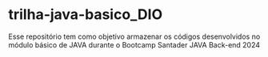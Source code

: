 # trilha-java-basico_DIO
Esse repositório tem como objetivo armazenar os códigos desenvolvidos no módulo básico de JAVA durante o Bootcamp Santader JAVA Back-end 2024
